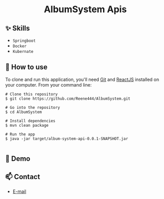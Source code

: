 <h1 align="center">AlbumSystem Apis</h1>


## :sparkles: Skills
- `Springboot`
- `Docker`
- `Kubernate`
## :book: How to use
To clone and run this application, you'll need [Git](https://git-scm.com/downloads) and [ReactJS](https://react.dev/) installed on your computer. From your command line:

```
# Clone this repository
$ git clone https://github.com/Reene444/AlbumSystem.git
 
# Go into the repository
$ cd AlbumSystem

# Install dependencies
$ mvn clean package

# Run the app
$ java -jar target/album-system-api-0.0.1-SNAPSHOT.jar


```
## :link: Demo

[//]: # (- <a target="_blank" href="http://www.jmx.org.uk:8080/"> Click Here </a> to see and play by yourself .)

## :mailbox: Contact
- <a target="_blank" href="mailto:reene44444@gmail.com">E-mail</a>

